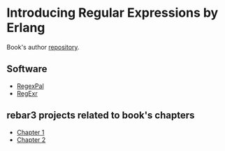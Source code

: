 # Introducing Regular Expressions by Erlang

Book's author [repository](https://github.com/michaeljamesfitzgerald/Introducing-Regular-Expressions).

## Software
- [RegexPal](https://www.regexpal.com/)
- [RegExr](https://regexr.com/)

## rebar3 projects related to book's chapters

* [Chapter 1](code/ch01)
* [Chapter 2](code/ch02)
